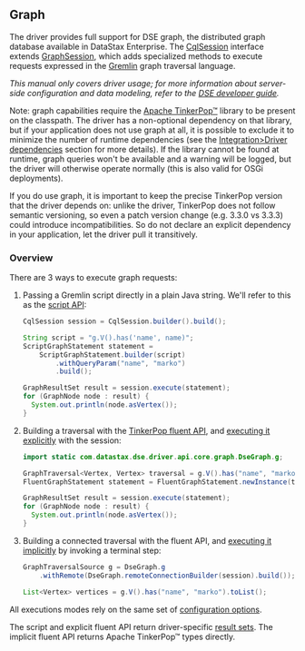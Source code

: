 ## Graph

The driver provides full support for DSE graph, the distributed graph database available in DataStax
Enterprise. The [CqlSession] interface extends [GraphSession], which adds specialized methods to
execute requests expressed in the [Gremlin] graph traversal language.  

*This manual only covers driver usage; for more information about server-side configuration and data
modeling, refer to the [DSE developer guide].*

Note: graph capabilities require the [Apache TinkerPop™] library to be present on the classpath. The
driver has a non-optional dependency on that library, but if your application does not use graph at
all, it is possible to exclude it to minimize the number of runtime dependencies (see the
[Integration>Driver dependencies](../../integration/#driver-dependencies) section for more
details). If the library cannot be found at runtime, graph queries won't be available and a warning
will be logged, but the driver will otherwise operate normally (this is also valid for OSGi
deployments).

If you do use graph, it is important to keep the precise TinkerPop version that the driver depends
on: unlike the driver, TinkerPop does not follow semantic versioning, so even a patch version change
(e.g. 3.3.0 vs 3.3.3) could introduce incompatibilities. So do not declare an explicit dependency in
your application, let the driver pull it transitively.

### Overview

There are 3 ways to execute graph requests:

1. Passing a Gremlin script directly in a plain Java string. We'll refer to this as the
   [script API](script/):

    ```java
    CqlSession session = CqlSession.builder().build();
 
    String script = "g.V().has('name', name)";
    ScriptGraphStatement statement =
        ScriptGraphStatement.builder(script)
            .withQueryParam("name", "marko")
            .build();
 
    GraphResultSet result = session.execute(statement);
    for (GraphNode node : result) {
      System.out.println(node.asVertex());
    }
    ```
    
2. Building a traversal with the [TinkerPop fluent API](fluent/), and [executing it
   explicitly](fluent/explicit/) with the session:
   
    ```java
    import static com.datastax.dse.driver.api.core.graph.DseGraph.g;
   
    GraphTraversal<Vertex, Vertex> traversal = g.V().has("name", "marko");
    FluentGraphStatement statement = FluentGraphStatement.newInstance(traversal);
 
    GraphResultSet result = session.execute(statement);
    for (GraphNode node : result) {
      System.out.println(node.asVertex());
    }
    ```

3. Building a connected traversal with the fluent API, and [executing it
   implicitly](fluent/implicit/) by invoking a terminal step:
   
    ```java
    GraphTraversalSource g = DseGraph.g
        .withRemote(DseGraph.remoteConnectionBuilder(session).build());

    List<Vertex> vertices = g.V().has("name", "marko").toList();
    ```

All executions modes rely on the same set of [configuration options](options/).

The script and explicit fluent API return driver-specific [result sets](results/). The implicit
fluent API returns Apache TinkerPop™ types directly.

[Apache TinkerPop™]: http://tinkerpop.apache.org/

[CqlSession]: https://docs.datastax.com/en/drivers/java/4.11/com/datastax/oss/driver/api/core/CqlSession.html
[GraphSession]: https://docs.datastax.com/en/drivers/java/4.11/com/datastax/dse/driver/api/core/graph/GraphSession.html

[DSE developer guide]: https://docs.datastax.com/en/dse/6.0/dse-dev/datastax_enterprise/graph/graphTOC.html
[Gremlin]: https://docs.datastax.com/en/dse/6.0/dse-dev/datastax_enterprise/graph/dseGraphAbout.html#dseGraphAbout__what-is-cql
